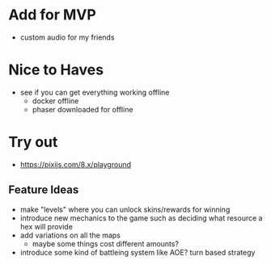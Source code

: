 # Add for MVP

- custom audio for my friends

# Nice to Haves

- see if you can get everything working offline
  - docker offline
  - phaser downloaded for offline

# Try out

- https://pixijs.com/8.x/playground

## Feature Ideas

- make "levels" where you can unlock skins/rewards for winning
- introduce new mechanics to the game such as deciding what resource a hex will provide
- add variations on all the maps
  - maybe some things cost different amounts?
- introduce some kind of battleing system like AOE? turn based strategy
